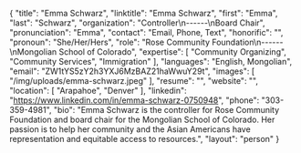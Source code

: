 {
  "title": "Emma Schwarz",
  "linktitle": "Emma Schwarz",
  "first": "Emma",
  "last": "Schwarz",
  "organization": "Controller\n------\nBoard Chair",
  "pronunciation": "Emma",
  "contact": "Email, Phone, Text",
  "honorific": "",
  "pronoun": "She/Her/Hers",
  "role": "Rose Community Foundation\n------\nMongolian School of Colorado",
  "expertise": [
    "Community Organizing",
    "Community Services",
    "Immigration"
  ],
  "languages": "English, Mongolian",
  "email": "ZW1tYS5zY2h3YXJ6MzBAZ21haWwuY29t",
  "images": [
    "/img/uploads/emma-schwarz.jpeg"
  ],
  "resume": "",
  "website": "",
  "location": [
    "Arapahoe",
    "Denver"
  ],
  "linkedin": "https://www.linkedin.com/in/emma-schwarz-0750948",
  "phone": "303-359-4981",
  "bio": "Emma Schwarz is the controller for Rose Community Foundation and board chair for the Mongolian School of Colorado. Her passion is to help her community and the Asian Americans have representation and equitable access to resources.",
  "layout": "person"
}
